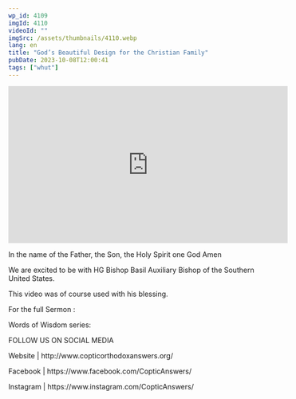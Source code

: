 ```yaml
---
wp_id: 4109
imgId: 4110
videoId: ""
imgSrc: /assets/thumbnails/4110.webp
lang: en
title: "God’s Beautiful Design for the Christian Family"
pubDate: 2023-10-08T12:00:41
tags: ["whut"]
---
```


<!-- page: 6 -->

<p><iframe loading="lazy" width="560" height="315" src="https://www.youtube.com/embed/Hw5p4Xc-0qQ?si=q3l55YSGDzaRy1QL" title="YouTube video player" frameborder="0" allow="accelerometer; autoplay; clipboard-write; encrypted-media; gyroscope; picture-in-picture; web-share" allowfullscreen></iframe></p>
<p>In the name of the Father, the Son, the Holy Spirit one God Amen</p>
<p>We are excited to be with HG Bishop Basil Auxiliary Bishop of the Southern United States.</p>
<p>This video was of course used with his blessing.</p>
<p>For the full Sermon :</p>
<p>Words of Wisdom series:</p>
<p>FOLLOW US ON SOCIAL MEDIA</p>
<p>Website | http://www.copticorthodoxanswers.org/</p>
<p>Facebook | https://www.facebook.com/CopticAnswers/</p>
<p>Instagram | https://www.instagram.com/CopticAnswers/</p>
